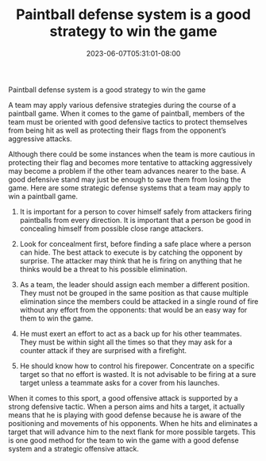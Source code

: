 ﻿---
title: "Paintball defense system is a good strategy to win the game"
date: 2023-06-07T05:31:01-08:00
description: "Paint Ball Tips for Web Success"
featured_image: "/images/Paint Ball.jpg"
tags: ["Paint Ball"]
---

Paintball defense system is a good strategy to win the game

A team may apply various defensive strategies during the course of a paintball game. When it comes to the game of paintball, members of the team must be oriented with good defensive tactics to protect themselves from being hit as well as protecting their flags from the opponent’s aggressive attacks.

Although there could be some instances when the team is more cautious in protecting their flag and becomes more tentative to attacking aggressively may become a problem if the other team advances nearer to the base. A good defensive stand may just be enough to save them from losing the game. Here are some strategic defense systems that a team may apply to win a paintball game.

1.	It is important for a person to cover himself safely from attackers firing paintballs from every direction. It is important that a person be good in concealing himself from possible close range attackers. 

2.	Look for concealment first, before finding a safe place where a person can hide. The best attack to execute is by catching the opponent by surprise. The attacker may think that he is firing on anything that he thinks would be a threat to his possible elimination. 

3.	As a team, the leader should assign each member a different position. They must not be grouped in the same position as that cause multiple elimination since the members could be attacked in a single round of fire without any effort from the opponents: that would be an easy way for them to win the game. 

4.	He must exert an effort to act as a back up for his other teammates. They must be within sight all the times so that they may ask for a counter attack if they are surprised with a firefight. 

5.	He should know how to control his firepower. Concentrate on a specific target so that no effort is wasted. It is not advisable to be firing at a sure target unless a teammate asks for a cover from his launches.

When it comes to this sport, a good offensive attack is supported by a strong defensive tactic. When a person aims and hits a target, it actually means that he is playing with good defense because he is aware of the positioning and movements of his opponents. When he hits and eliminates a target that will advance him to the next flank for more possible targets. This is one good method for the team to win the game with a good defense system and a strategic offensive attack. 





